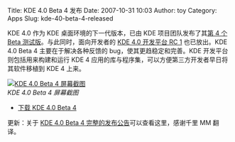 Title: KDE 4.0 Beta 4 发布
Date: 2007-10-31 10:03
Author: toy
Category: Apps
Slug: kde-40-beta-4-released

KDE 4.0 作为 KDE 桌面环境的下一代版本，已由 KDE 项目团队发布了其[第 4 个
Beta
测试版](http://kde.org/announcements/announce-4.0-beta4.php)。与此同时，面向开发者的
[KDE 4.0 开发平台 RC
1](http://kde.org/announcements/announce-4.0-platform-rc1.php)
也已放出。KDE 4.0 Beta 4 主要在于解决各种反馈的
bug，使其更趋稳定和完善。KDE 开发平台则包括用来构建和运行 KDE 4
应用的库与程序集，可以方便第三方开发者早日将其软件移植到 KDE 4 上来。

[![KDE 4.0 Beta 4
屏幕截图](http://i.linuxtoy.org/i/2007/10/kde4.0-beta4-thumb.png)](http://i.linuxtoy.org/i/2007/10/kde4.0-beta4.png)  
*KDE 4.0 Beta 4 屏幕截图*

- [下载 KDE 4.0 Beta 4](http://www.kde.org/info/3.95.php)

更新：关于 [KDE 4.0 Beta 4
完整的发布公告](http://www.kdecn.org/announcements/announce-4.0-beta4.php)可以查看这里，感谢千里
MM 翻译。

